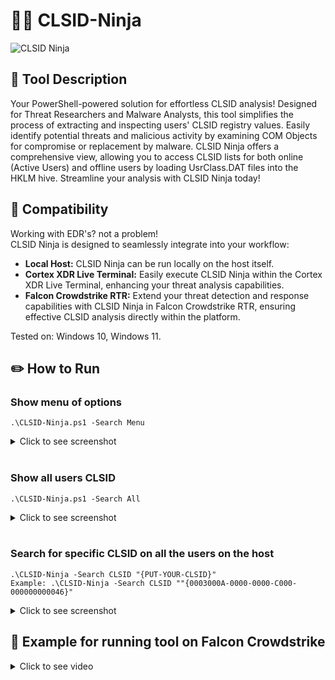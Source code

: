 # 🥷🏻 CLSID-Ninja

![CLSID Ninja](https://github.com/YosfanEilay/CLSID-Ninja/assets/132997318/120b5ee7-9ad6-48f6-929a-0a4e940f705b)

## 📜 Tool Description
Your PowerShell-powered solution for effortless CLSID analysis! Designed for Threat Researchers and Malware Analysts,
this tool simplifies the process of extracting and inspecting users' CLSID registry values. Easily identify potential
threats and malicious activity by examining COM Objects for compromise or replacement by malware. CLSID Ninja offers
a comprehensive view, allowing you to access CLSID lists for both online (Active Users) and offline users by loading
UsrClass.DAT files into the HKLM hive. Streamline your analysis with CLSID Ninja today!

## 📐 Compatibility
Working with EDR's? not a problem! <br />
CLSID Ninja is designed to seamlessly integrate into your workflow: <br />
+ **Local Host:** CLSID Ninja can be run locally on the host itself.
+ **Cortex XDR Live Terminal:** Easily execute CLSID Ninja within the Cortex XDR Live Terminal, enhancing your threat analysis capabilities.
+ **Falcon Crowdstrike RTR:** Extend your threat detection and response capabilities with CLSID Ninja in Falcon Crowdstrike RTR,
  ensuring effective CLSID analysis directly within the platform. <br />

Tested on: Windows 10, Windows 11.

## ✏️ How to Run
### Show menu of options
```
.\CLSID-Ninja.ps1 -Search Menu
```
<details>
  <summary>Click to see screenshot</summary>

![image](https://github.com/YosfanEilay/CLSID-Ninja/assets/132997318/cd74d059-0ffb-459e-ab66-c6efc481e314)

</details> <br />


### Show all users CLSID
```
.\CLSID-Ninja.ps1 -Search All
```
<details>
  <summary>Click to see screenshot</summary>
  
![image](https://github.com/YosfanEilay/CLSID-Ninja/assets/132997318/8f58c499-2230-4a01-80da-29cce37c5357)

</details> <br />

### Search for specific CLSID on all the users on the host
```
.\CLSID-Ninja -Search CLSID "{PUT-YOUR-CLSID}"
Example: .\CLSID-Ninja -Search CLSID ""{0003000A-0000-0000-C000-000000000046}"
```
<details>
  <summary>Click to see screenshot</summary>
  
![image](https://github.com/YosfanEilay/CLSID-Ninja/assets/132997318/b8638239-0e37-4cd9-a6c6-31ef2a0e1f65)

</details>

## 🦅 Example for running tool on Falcon Crowdstrike

<details>
  <summary>Click to see video</summary>
  <br />
The first line of code, is to bypass the execution policy so you can run script on the system.

```
Set-ExecutionPolicy b p
```

<br />

![Example for CS](https://github.com/YosfanEilay/CLSID-Ninja/assets/132997318/7360cdf7-3b09-40c5-9b4c-5158cae87650)

